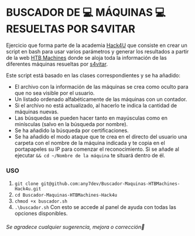# BUSCADOR DE :computer: MÁQUINAS :computer: RESUELTAS POR S4VITAR

Ejercicio que forma parte de la academia [Hack4U](https://hack4u.io/) que consiste en crear un script en bash para usar varios parámetros y generar 
los resultados a partir de la web [HTB Machines](https://htbmachines.github.io/) donde se aloja toda la información de las diferentes máquinas resueltas
por [s4vitar](https://github.com/s4vitar).

Este script está basado en las clases correspondientes y se ha añadido:
- El archivo con la información de las máquinas se crea como oculto para que no sea visible por el usuario.
- Un listado ordenado alfabéticamente de las máquinas con un contador.
- Si el archivo no está actualizado, al hacerlo te indica la cantidad de máquinas nuevas.
- Las búsquedas se pueden hacer tanto en mayúsculas como en minísculas (salvo en la búsqueda por nombre).
- Se ha añadido la búsqueda por certificaciones.
- Se ha añadido el modo ataque que te crea en el directo del usuario una carpeta con el nombre de la máquina indicada y te copia en el
portapapeles su IP para comenzar el reconocimiento. Si se añade al ejecutar `&& cd ~/Nombre de la máquina` te situará dentro de él.

### USO
1. `git clone git@github.com:any7dev/Buscador-Maquinas-HTBMachines-Hack4u.git`
2. `cd Buscador-Maquinas-HTBMachines-Hack4u`
3. `chmod +x buscador.sh`
4. `.\buscador.sh`
Con esto se accede al panel de ayuda con todas las opciones disponibles.    
  
###### *Se agradece cualquier sugerencia, mejora o corrección*:memo: 




